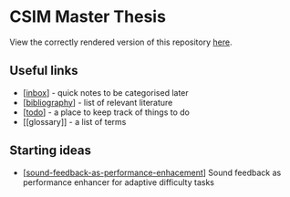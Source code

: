 # CSIM Master Thesis

View the correctly rendered version of this repository [here](https://samitier.github.io/csim-thesis/).

## Useful links

- [[inbox]] - quick notes to be categorised later
- [[bibliography]] - list of relevant literature
- [[todo]] - a place to keep track of things to do
- [[glossary]] - a list of terms

## Starting ideas

- [[sound-feedback-as-performance-enhacement]] Sound feedback as performance enhancer for adaptive difficulty tasks

[//begin]: # "Autogenerated link references for markdown compatibility"
[inbox]: inbox "Inbox"
[bibliography]: bibliography "Bibliography"
[todo]: todo "Todo"
[sound-feedback-as-performance-enhacement]: sound-feedback-as-performance-enhacement "Sound Feedback as Performance Enhacement"
[//end]: # "Autogenerated link references"
